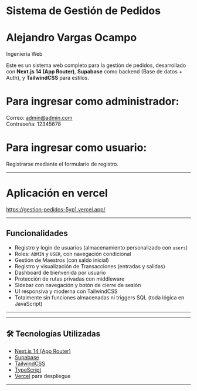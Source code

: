 # Sistema de Gestión de Pedidos

# Alejandro Vargas Ocampo  
Ingeniería Web

Este es un sistema web completo para la gestión de pedidos, desarrollado con **Next.js 14 (App Router)**, **Supabase** como backend (Base de datos + Auth), y **TailwindCSS** para estilos.

# Para ingresar como administrador:  

Correo: admin@admin.com  
Contraseña: 12345678

# Para ingresar como usuario:

Registrarse mediante el formulario de registro.

---
# Aplicación en vercel

https://gestion-pedidos-5yp1.vercel.app/

---

##  Funcionalidades

-  Registro y login de usuarios (almacenamiento personalizado con `users`)
-  Roles: `ADMIN` y `USER`, con navegación condicional
-  Gestión de Maestros (con saldo inicial)
-  Registro y visualización de Transacciones (entradas y salidas)
-  Dashboard de bienvenida por usuario
-  Protección de rutas privadas con middleware
-  Sidebar con navegación y botón de cierre de sesión
-  UI responsiva y moderna con TailwindCSS
-  Totalmente sin funciones almacenadas ni triggers SQL (toda lógica en JavaScript)

---


---

## 🛠️ Tecnologías Utilizadas

- [Next.js 14 (App Router)](https://nextjs.org/docs)
- [Supabase](https://supabase.com/)
- [TailwindCSS](https://tailwindcss.com/)
- [TypeScript](https://www.typescriptlang.org/)
- [Vercel](https://vercel.com/) para despliegue

---



